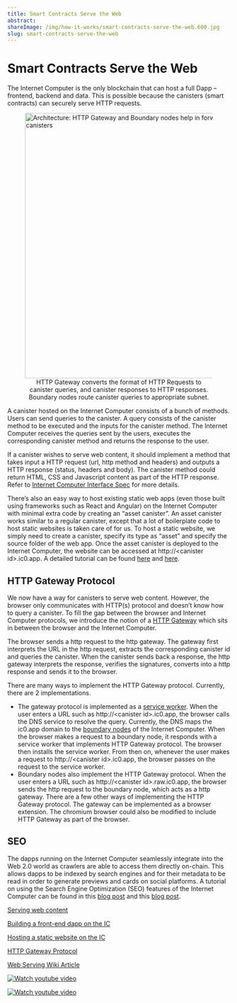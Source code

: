 ```yaml
---
title: Smart Contracts Serve the Web
abstract:
shareImage: /img/how-it-works/smart-contracts-serve-the-web.600.jpg
slug: smart-contracts-serve-the-web
---
```

# Smart Contracts Serve the Web

The Internet Computer is the only blockchain that can host a full Dapp – frontend, backend and data. This is possible because the canisters (smart contracts) can securely serve HTTP requests. 

<figure>
<img src="/img/how-it-works/web_access.png" alt="Architecture: HTTP Gateway and Boundary nodes help in forwarding HTTP Request to canisters" title="HTTP Gateway converts the format of messages and Boundary nodes route the message to appropriate subnet" align="center" style="width:600px">
<figcaption align="center">
HTTP Gateway converts the format of HTTP Requests to canister queries, and canister responses to HTTP responses.<br>
Boundary nodes route canister queries to appropriate subnet.
</figcaption>
</figure>

A canister hosted on the Internet Computer consists of a bunch of methods. Users can send queries to the canister. A query consists of the canister method to be executed and the inputs for the canister method. The Internet Computer receives the queries sent by the users, executes the corresponding canister method and returns the response to the user. 

If a canister wishes to serve web content, it should implement a method that takes input a HTTP request (url, http method and headers) and outputs a HTTP response (status, headers and body). The canister method could return HTML, CSS and Javascript content as part of the HTTP response. Refer to [Internet Computer Interface Spec](https://internetcomputer.org/docs/current/references/ic-interface-spec/#ic-http_request) for more details.

There’s also an easy way to host existing static web apps (even those built using frameworks such as React and Angular) on the Internet Computer with minimal extra code by creating an “asset canister”. An asset canister works similar to a regular canister, except that a lot of boilerplate code to host static websites is taken care of for us. To host a static website, we simply need to create a canister, specify its type as “asset” and specify the source folder of the web app. Once the asset canister is deployed to the Internet Computer, the website can be accessed at http://\<canister id\>.ic0.app. A detailed tutorial can be found [here](https://www.youtube.com/watch?v=JAQ1dkFvfPI) and [here](https://internetcomputer.org/docs/current/samples/host-a-website/). 

## HTTP Gateway Protocol
We now have a way for canisters to serve web content. However, the browser only communicates with HTTP(s) protocol and doesn’t know how to query a canister. To fill the gap between the browser and Internet Computer protocols, we introduce the notion of a [HTTP Gateway](https://internetcomputer.org/docs/current/references/ic-interface-spec/#http-gateway) which sits in between the browser and the Internet Computer. 

The browser sends a http request to the http gateway. The gateway first interprets the URL in the http request, extracts the corresponding canister id and queries the canister. When the canister sends back a response, the http gateway interprets the response, verifies the signatures, converts into a http response and sends it to the browser. 

There are many ways to implement the HTTP Gateway protocol. Currently, there are 2 implementations. 
* The gateway protocol is implemented as a [service worker](https://web.dev/learn/pwa/service-workers/). When the user enters a URL such as http://\<canister id\>.ic0.app, the browser calls the DNS service to resolve the query. Currently, the DNS maps the ic0.app domain to the [boundary nodes](https://internetcomputer.org/how-it-works/boundary-nodes/) of the Internet Computer. When the browser makes a request to a boundary node, it responds with a service worker that implements HTTP Gateway protocol. The browser then installs the service worker. From then on, whenever the user makes a request to http://\<canister id\>.ic0.app, the browser passes on the request to the service worker.
* Boundary nodes also implement the HTTP Gateway protocol. When the user enters a URL such as http://\<canister id\>.raw.ic0.app, the browser sends the http request to the boundary node, which acts as a http gateway. 
There are a few other ways of implementing the HTTP Gateway protocol. The gateway can be implemented as a browser extension. The chromium browser could also be modified to include HTTP Gateway as part of the browser. 

## SEO
The dapps running on the Internet Computer seamlessly integrate into the Web 2.0 world as crawlers are able to access them directly on-chain. This allows dapps to be indexed by search engines and for their metadata to be read in order to generate previews and cards on social platforms. A tutorial on using the Search Engine Optimization (SEO) features of the Internet Computer can be found in this [blog post](https://medium.com/dfinity/how-to-configure-dapps-for-social-platform-previews-and-seo-62a55ee63d33) and this [blog post](https://medium.com/dfinity/seo-support-for-100-on-chain-websites-built-on-the-internet-computer-19c951d73853). 

[Serving web content](https://internetcomputer.org/features/serve-web-content/)

[Building a front-end dapp on the IC](https://medium.com/dfinity/building-a-front-end-dapp-on-the-internet-computer-55985f0a595b)

[Hosting a static website on the IC](https://internetcomputer.org/docs/current/samples/host-a-website/)

[HTTP Gateway Protocol](https://internetcomputer.org/docs/current/references/ic-interface-spec/#http-gateway)

[Web Serving Wiki Article](https://wiki.internetcomputer.org/wiki/Web_Serving)

[![Watch youtube video](https://i.ytimg.com/vi/JAQ1dkFvfPI/maxresdefault.jpg)](https://www.youtube.com/watch?v=JAQ1dkFvfPI)

[![Watch youtube video](https://i.ytimg.com/vi/b_nc6yx5_DQ/maxresdefault.jpg)](https://www.youtube.com/watch?v=b_nc6yx5_DQ)
